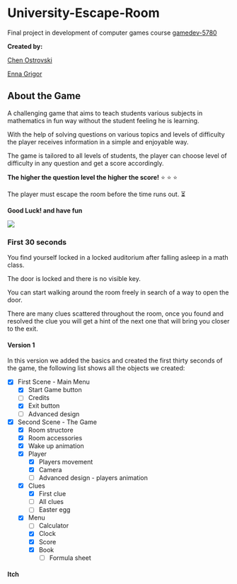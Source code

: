 # University-Escape-Room
Final project in development of computer games course [gamedev-5780](https://github.com/erelsgl-at-ariel/gamedev-5780)

**Created by:**

[Chen Ostrovski](https://github.com/ChenOst)

[Enna Grigor](https://github.com/ennagrigor)

## About the Game

A challenging game that aims to teach students various subjects in mathematics in fun way without the student feeling he is learning.
  
With the help of solving questions on various topics and levels of difficulty the player receives
information in a simple and enjoyable way.

The game is tailored to all levels of students,
the player can choose level of difficulty in any question and get a score accordingly.

**The higher the question level the higher the score!** :star: :star: :star:

The player must escape the room before the time runs out. :hourglass_flowing_sand:

**Good Luck! and have fun**

![](Game_Version_1.gif)

### First 30 seconds

You find yourself locked in a locked auditorium after falling asleep in a math class. 

The door is locked and there is no visible key. 

You can start walking around the room freely in search of a way to open the door.

There are many clues scattered throughout the room, once you found and resolved 
the clue you will get a hint of the next one that will bring you closer to the exit. 

#### Version 1
In this version we added the basics and created the first thirty seconds of the game, 
the following list shows all the objects we created:
- [x] First Scene - Main Menu
    - [x] Start Game button
    - [ ] Credits
    - [x] Exit button
    - [ ] Advanced design
    
- [x] Second  Scene - The Game
    - [x] Room structore
    - [x] Room accessories
    - [x] Wake up animation
    - [x] Player
        - [x] Players movement
        - [x] Camera
        - [ ] Advanced design - players animation
    - [x] Clues
        - [x] First clue
        - [ ] All clues
        - [ ] Easter egg
    - [x] Menu
        - [ ] Calculator
        - [x] Clock
        - [x] Score
        - [x] Book
            - [ ] Formula sheet
            
#### Itch